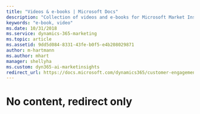 ```yaml
---
title: "Videos & e-books | Microsoft Docs"
description: "Collection of videos and e-books for Microsoft Market Insights"
keywords: "e-book, video"
ms.date: 10/31/2018
ms.service: dynamics-365-marketing
ms.topic: article
ms.assetid: 9dd5d084-8331-43fe-b0f5-e4b208029871
author: m-hartmann
ms.author: mhart
manager: shellyha
ms.custom: dyn365-ai-marketinsights
redirect_url: https://docs.microsoft.com/dynamics365/customer-engagement/social-engagement/help-hub
---
```


# No content, redirect only
